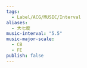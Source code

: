 ```yaml
---
tags:
  - Label/ACG/MUSIC/Interval
aliases:
  - 大七度
music-interval: "5.5"
music-major-scale:
  - CB
  - FE
publish: false
---
```

